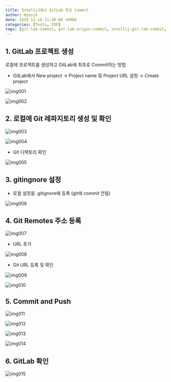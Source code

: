 ```yaml
---
title: IntelliJ에서 GitLab 최초 Commit
author: Hyosik
date: 2019-12-18 11:30:00 +0900
categories: [Tools, IDE]
tags: [git-lab-commit, git-lab-origin-commit, intellij-git-lab-commit, 깃랩-커밋, 깃랩-origin-커밋, 인텔리제이-깃랩-커밋]
---
```


## 1. GitLab 프로젝트 생성
로컬에 프로젝트를 생성하고 GitLab에 최초로 Commit하는 방법

* GitLab에서 New project → Project name 및 Project URL 설정 → Create project

![img001](/assets/img/2019-12-18-intellij-gitlab-origin-commit/img001.png)

![img002](/assets/img/2019-12-18-intellij-gitlab-origin-commit/img002.png)

## 2. 로컬에 Git 레파지토리 생성 및 확인

![img003](/assets/img/2019-12-18-intellij-gitlab-origin-commit/img003.png)

![img004](/assets/img/2019-12-18-intellij-gitlab-origin-commit/img004.png)

* Git 디렉토리 확인

![img005](/assets/img/2019-12-18-intellij-gitlab-origin-commit/img005.png)

## 3. gitingnore 설정

* 로컬 설정을 .gitignore에 등록 (git에 commit 안됨)

![img006](/assets/img/2019-12-18-intellij-gitlab-origin-commit/img006.png)

## 4. Git Remotes 주소 등록

![img007](/assets/img/2019-12-18-intellij-gitlab-origin-commit/img007.png)

* URL 추가

![img008](/assets/img/2019-12-18-intellij-gitlab-origin-commit/img008.png)

* Git URL 등록 및 확인

![img009](/assets/img/2019-12-18-intellij-gitlab-origin-commit/img009.png)

![img010](/assets/img/2019-12-18-intellij-gitlab-origin-commit/img010.png)

## 5. Commit and Push

![img011](/assets/img/2019-12-18-intellij-gitlab-origin-commit/img011.png)

![img012](/assets/img/2019-12-18-intellij-gitlab-origin-commit/img012.png)

![img013](/assets/img/2019-12-18-intellij-gitlab-origin-commit/img013.png)

![img014](/assets/img/2019-12-18-intellij-gitlab-origin-commit/img014.png)

## 6. GitLab 확인

![img015](/assets/img/2019-12-18-intellij-gitlab-origin-commit/img015.png)
